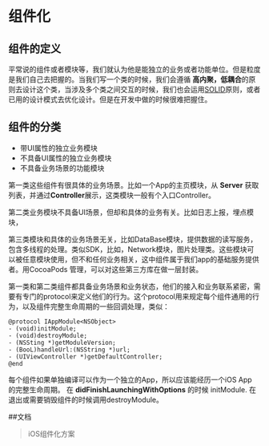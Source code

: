 # 组件化
## 组件的定义
平常说的组件或者模块等，我们就认为他是能独立的业务或者功能单位。但是粒度是我们自己去把握的。当我们写一个类的时候，我们会遵循 **高内聚，低耦合**的原则去设计这个类，当涉及多个类之间交互的时候，我们也会运用[SOLID](http://blog.jobbole.com/86267/)原则，或者已用的设计模式去优化设计。但是在开发中做的时候很难把握住。

## 组件的分类
* 带UI属性的独立业务模块
* 不具备UI属性的独立业务模块
* 不具备业务场景的功能模块

第一类这些组件有很具体的业务场景。比如一个App的主页模块，从 **Server** 获取列表，并通过**Controller**展示，这类模块一般有个入口Controller。

第二类业务模块不具备UI场景，但却和具体的业务有关。比如日志上报，埋点模块，

第三类模块和具体的业务场景无关，比如DataBase模块，提供数据的读写服务，包含多线程的处理。类似SDK，比如，Network模块，图片处理类。这些模块可以被任意模块使用，但不和任何业务相关，这中组件属于我们app的基础服务提供者。用CocoaPods 管理，可以对这些第三方库在做一层封装。

第一类和第二类组件都具备业务场景和业务状态，他们的接入和业务联系紧密，需要有专门的protocol来定义他们的行为。这个protocol用来规定每个组件通用的行为，以及组件完整生命周期的一些回调处理，类似：
```
@protocol IAppModule<NSObject>
- (void)initModule;
- (void)destroyModule;
- (NSSting *)getModuleVersion;
- (BooL)handleUrl:(NSString *)url;
- (UIViewController *)getDefaultController;
@end
```
每个组件如果单独编译可以作为一个独立的App，所以应该能经历一个iOS App 的完整生命周期。
在 **didFinishLaunchingWithOptions** 的时候 initModule.
在退出或需要销毁组件的时候调用destroyModule。


##文档
> iOS组件化方案